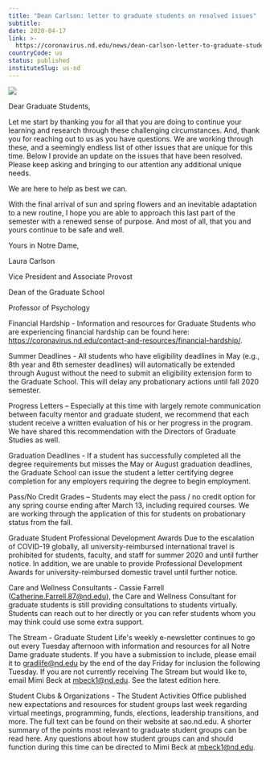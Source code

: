 ```yaml
---
title: "Dean Carlson: letter to graduate students on resolved issues"
subtitle: 
date: 2020-04-17
link: >-
  https://coronavirus.nd.edu/news/dean-carlson-letter-to-graduate-students-on-resolved-issues/
countryCode: us
status: published
instituteSlug: us-nd
---
```

![](https://coronavirus.nd.edu/stylesheets/themes/ndt/v3/images/ph-dome-1200x800.jpg)

Dear Graduate Students,

Let me start by thanking you for all that you are doing to continue your learning and research through these challenging circumstances. And, thank you for reaching out to us as you have questions. We are working through these, and a seemingly endless list of other issues that are unique for this time. Below I provide an update on the issues that have been resolved. Please keep asking and bringing to our attention any additional unique needs.

We are here to help as best we can.

With the final arrival of sun and spring flowers and an inevitable adaptation to a new routine, I hope you are able to approach this last part of the semester with a renewed sense of purpose. And most of all, that you and yours continue to be safe and well.

Yours in Notre Dame,

Laura Carlson

Vice President and Associate Provost

Dean of the Graduate School

Professor of Psychology

Financial Hardship - Information and resources for Graduate Students who are experiencing financial hardship can be found here: https://coronavirus.nd.edu/contact-and-resources/financial-hardship/.

Summer Deadlines - All students who have eligibility deadlines in May (e.g., 8th year and 8th semester deadlines) will automatically be extended through August without the need to submit an eligibility extension form to the Graduate School. This will delay any probationary actions until fall 2020 semester.

Progress Letters – Especially at this time with largely remote communication between faculty mentor and graduate student, we recommend that each student receive a written evaluation of his or her progress in the program. We have shared this recommendation with the Directors of Graduate Studies as well.

Graduation Deadlines - If a student has successfully completed all the degree requirements but misses the May or August graduation deadlines, the Graduate School can issue the student a letter certifying degree completion for any employers requiring the degree to begin employment.

Pass/No Credit Grades – Students may elect the pass / no credit option for any spring course ending after March 13, including required courses. We are working through the application of this for students on probationary status from the fall.

Graduate Student Professional Development Awards Due to the escalation of COVID-19 globally, all university-reimbursed international travel is prohibited for students, faculty, and staff for summer 2020 and until further notice. In addition, we are unable to provide Professional Development Awards for university-reimbursed domestic travel until further notice.

Care and Wellness Consultants - Cassie Farrell (Catherine.Farrell.87@nd.edu), the Care and Wellness Consultant for graduate students is still providing consultations to students virtually. Students can reach out to her directly or you can refer students whom you may think could use some extra support.

The Stream - Graduate Student Life's weekly e-newsletter continues to go out every Tuesday afternoon with information and resources for all Notre Dame graduate students. If you have a submission to include, please email it to gradlife@nd.edu by the end of the day Friday for inclusion the following Tuesday. If you are not currently receiving The Stream but would like to, email Mimi Beck at mbeck1@nd.edu. See the latest edition here.

Student Clubs & Organizations - The Student Activities Office published new expectations and resources for student groups last week regarding virtual meetings, programming, funds, elections, leadership transitions, and more. The full text can be found on their website at sao.nd.edu. A shorter summary of the points most relevant to graduate student groups can be read here. Any questions about how student groups can and should function during this time can be directed to Mimi Beck at mbeck1@nd.edu.